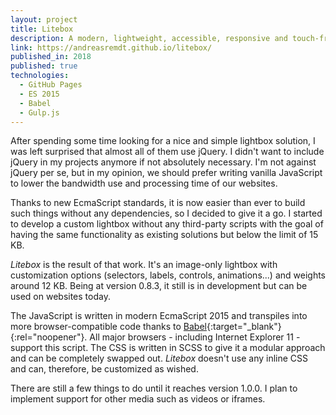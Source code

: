 ```yaml
---
layout: project
title: Litebox
description: A modern, lightweight, accessible, responsive and touch-friendly lightbox to showcase your images.
link: https://andreasremdt.github.io/litebox/
published_in: 2018
published: true
technologies:
  - GitHub Pages
  - ES 2015
  - Babel
  - Gulp.js
---
```


After spending some time looking for a nice and simple lightbox solution, I was left surprised that almost all of them use jQuery. I didn't want to include jQuery in my projects anymore if not absolutely necessary. I'm not against jQuery per se, but in my opinion, we should prefer writing vanilla JavaScript to lower the bandwidth use and processing time of our websites.

Thanks to new EcmaScript standards, it is now easier than ever to build such things without any dependencies, so I decided to give it a go. I started to develop a custom lightbox without any third-party scripts with the goal of having the same functionality as existing solutions but below the limit of 15 KB. 

*Litebox* is the result of that work. It's an image-only lightbox with customization options (selectors, labels, controls, animations...) and weights around 12 KB. Being at version 0.8.3, it still is in development but can be used on websites today.

The JavaScript is written in modern EcmaScript 2015 and transpiles into more browser-compatible code thanks to [Babel](https://babeljs.io/){:target="_blank"}{:rel="noopener"}. All major browsers - including Internet Explorer 11 - support this script. The CSS is written in SCSS to give it a modular approach and can be completely swapped out. *Litebox* doesn't use any inline CSS and can, therefore, be customized as wished.

There are still a few things to do until it reaches version 1.0.0. I plan to implement support for other media such as videos or iframes.